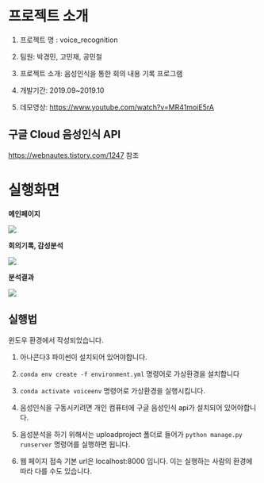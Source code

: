 # 프로젝트 소개

1. 프로젝트 명 : voice_recognition

2. 팀원:  박경민, 고민재, 공민철

3. 프로젝트 소개: 음성인식을 통한 회의 내용 기록 프로그램

4. 개발기간: 2019.09~2019.10

5. 데모영상: https://www.youtube.com/watch?v=MR41moiE5rA

## 구글 Cloud 음성인식 API

https://webnautes.tistory.com/1247 참조

# 실행화면

<b>메인페이지</b>

<img src="https://user-images.githubusercontent.com/37204852/79060111-2e421500-7cbc-11ea-8d7b-47c806cc2bdf.png"/>

<b>회의기록, 감성분석</b>

<img src="https://user-images.githubusercontent.com/37204852/79060202-2df64980-7cbd-11ea-8f40-7404b85c1416.png"/>

<b> 분석결과</b>

<img src="https://user-images.githubusercontent.com/37204852/79059952-c939ef80-7cba-11ea-83be-9e413a0d0e89.png"/>

## 실행법

윈도우 환경에서 작성되었습니다.

1. 아나콘다3 파이썬이 설치되어 있어야합니다.

2. `conda env create -f environment.yml` 명령어로 가상환경을 설치합니다

3. `conda activate voiceenv` 명령어로 가상환경을 실행시킵니다.

4. 음성인식을 구동시키려면 개인 컴퓨터에 구글 음성인식 api가 설치되어 있어야합니다.

5. 음성분석을 하기 위해서는 uploadproject 폴더로 들어가 `python manage.py runserver` 명령어를 실행하면 됩니다.

6. 웹 페이지 접속 기본 url은 localhost:8000 입니다. 이는 실행하는 사람의 환경에 따라 다를 수도 있습니다.

